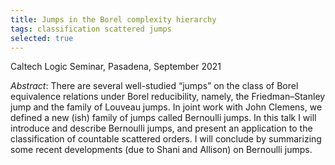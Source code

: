 ```yaml
---
title: Jumps in the Borel complexity hierarchy
tags: classification scattered jumps
selected: true
---
```


Caltech Logic Seminar, Pasadena, September 2021<!--more-->

*Abstract*: There are several well-studied “jumps” on the class of Borel equivalence relations under Borel reducibility, namely, the Friedman–Stanley jump and the family of Louveau jumps. In joint work with John Clemens, we defined a new (ish) family of jumps called Bernoulli jumps. In this talk I will introduce and describe Bernoulli jumps, and present an application to the classification of countable scattered orders. I will conclude by summarizing some recent developments (due to Shani and Allison) on Bernoulli jumps.